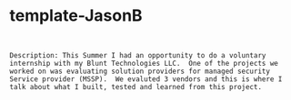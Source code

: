# template-JasonB

```emplate for Jason's summer internship projects


Description: This Summer I had an opportunity to do a voluntary internship with my Blunt Technologies LLC.  One of the projects we worked on was evaluating solution providers for managed security Service provider (MSSP).  We evaluted 3 vendors and this is where I talk about what I built, tested and learned from this project.

